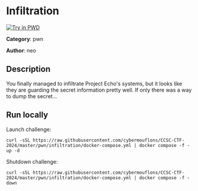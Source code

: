 # Infiltration

[![Try in PWD](https://raw.githubusercontent.com/play-with-docker/stacks/master/assets/images/button.png)](https://labs.play-with-docker.com/?stack=https://raw.githubusercontent.com/cybermouflons/CCSC-CTF-2024/master/pwn/infiltration/docker-compose.yml)


**Category**: pwn

**Author**: neo

## Description

You finally managed to infiltrate Project Echo's systems, but it looks like they are guarding the secret information pretty well. If only there was a way to dump the secret...



## Run locally

Launch challenge:
```
curl -sSL https://raw.githubusercontent.com/cybermouflons/CCSC-CTF-2024/master/pwn/infiltration/docker-compose.yml | docker compose -f - up -d
```

Shutdown challenge:
```
curl -sSL https://raw.githubusercontent.com/cybermouflons/CCSC-CTF-2024/master/pwn/infiltration/docker-compose.yml | docker compose -f - down
```
